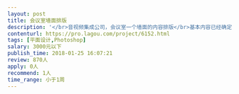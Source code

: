 ```yaml
---                
layout: post       
title: 会议室墙面排版           
description: '</br>音视频集成公司，会议室一个墙面的内容排版</br>基本内容已经确定，需要设计师来进行版面设计，包括颜色，内容比例等</br>如果能提供一些符合公司定位的有创意的设计会更好。</br>'     
contenturl: https://pro.lagou.com/project/6152.html      
tags: [平面设计,Photoshop]            
salary: 3000元以下          
publish_time: 2018-01-25 16:07:21         
review: 870人                   
apply: 0人                   
recommend: 1人                   
time_range: 小于1周              
---                 
```

